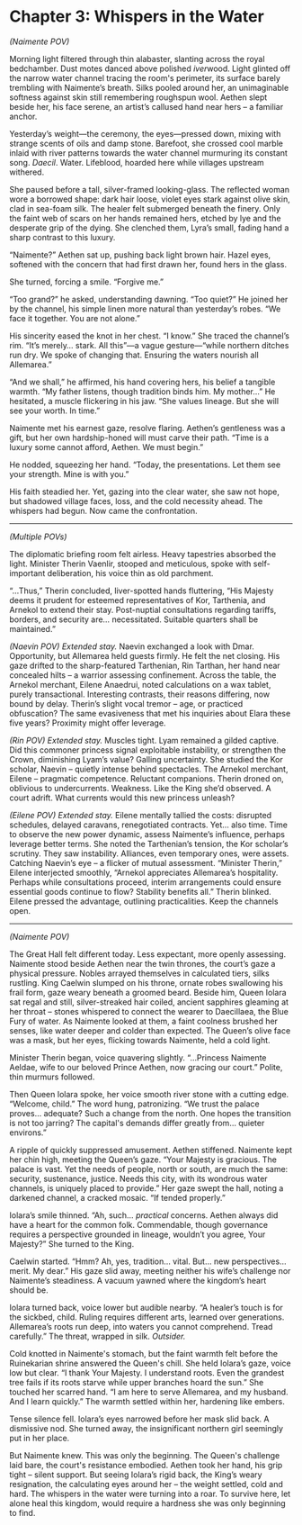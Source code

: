 # Chapter 3: Whispers in the Water

*(Naimente POV)*

Morning light filtered through thin alabaster, slanting across the royal bedchamber. Dust motes danced above polished *iver*wood. Light glinted off the narrow water channel tracing the room's perimeter, its surface barely trembling with Naimente’s breath. Silks pooled around her, an unimaginable softness against skin still remembering roughspun wool. Aethen slept beside her, his face serene, an artist’s callused hand near hers – a familiar anchor.

Yesterday’s weight—the ceremony, the eyes—pressed down, mixing with strange scents of oils and damp stone. Barefoot, she crossed cool marble inlaid with river patterns towards the water channel murmuring its constant song. *Daecil*. Water. Lifeblood, hoarded here while villages upstream withered.

She paused before a tall, silver-framed looking-glass. The reflected woman wore a borrowed shape: dark hair loose, violet eyes stark against olive skin, clad in sea-foam silk. The healer felt submerged beneath the finery. Only the faint web of scars on her hands remained hers, etched by lye and the desperate grip of the dying. She clenched them, Lyra’s small, fading hand a sharp contrast to this luxury.

“Naimente?” Aethen sat up, pushing back light brown hair. Hazel eyes, softened with the concern that had first drawn her, found hers in the glass.

She turned, forcing a smile. “Forgive me.”

“Too grand?” he asked, understanding dawning. “Too quiet?” He joined her by the channel, his simple linen more natural than yesterday’s robes. “We face it together. You are not alone.”

His sincerity eased the knot in her chest. “I know.” She traced the channel’s rim. “It’s merely… stark. All this”—a vague gesture—“while northern ditches run dry. We spoke of changing that. Ensuring the waters nourish all Allemarea.”

“And we shall,” he affirmed, his hand covering hers, his belief a tangible warmth. “My father listens, though tradition binds him. My mother…” He hesitated, a muscle flickering in his jaw. “She values lineage. But she will see your worth. In time.”

Naimente met his earnest gaze, resolve flaring. Aethen’s gentleness was a gift, but her own hardship-honed will must carve their path. “Time is a luxury some cannot afford, Aethen. We must begin.”

He nodded, squeezing her hand. “Today, the presentations. Let them see your strength. Mine is with you.”

His faith steadied her. Yet, gazing into the clear water, she saw not hope, but shadowed village faces, loss, and the cold necessity ahead. The whispers had begun. Now came the confrontation.

***

*(Multiple POVs)*

The diplomatic briefing room felt airless. Heavy tapestries absorbed the light. Minister Therin Vaenlir, stooped and meticulous, spoke with self-important deliberation, his voice thin as old parchment.

“...Thus,” Therin concluded, liver-spotted hands fluttering, “His Majesty deems it prudent for esteemed representatives of Kor, Tarthenia, and Arnekol to extend their stay. Post-nuptial consultations regarding tariffs, borders, and security are… necessitated. Suitable quarters shall be maintained.”

*(Naevin POV)*
*Extended stay.* Naevin exchanged a look with Dmar. Opportunity, but Allemarea held guests firmly. He felt the net closing. His gaze drifted to the sharp-featured Tarthenian, Rin Tarthan, her hand near concealed hilts – a warrior assessing confinement. Across the table, the Arnekol merchant, Eilene Anaedrui, noted calculations on a wax tablet, purely transactional. Interesting contrasts, their reasons differing, now bound by delay. Therin’s slight vocal tremor – age, or practiced obfuscation? The same evasiveness that met his inquiries about Elara these five years? Proximity might offer leverage.

*(Rin POV)*
*Extended stay.* Muscles tight. Lyam remained a gilded captive. Did this commoner princess signal exploitable instability, or strengthen the Crown, diminishing Lyam’s value? Galling uncertainty. She studied the Kor scholar, Naevin – quietly intense behind spectacles. The Arnekol merchant, Eilene – pragmatic competence. Reluctant companions. Therin droned on, oblivious to undercurrents. Weakness. Like the King she’d observed. A court adrift. What currents would this new princess unleash?

*(Eilene POV)*
*Extended stay.* Eilene mentally tallied the costs: disrupted schedules, delayed caravans, renegotiated contracts. Yet… also time. Time to observe the new power dynamic, assess Naimente’s influence, perhaps leverage better terms. She noted the Tarthenian’s tension, the Kor scholar’s scrutiny. They saw instability. Alliances, even temporary ones, were assets. Catching Naevin’s eye – a flicker of mutual assessment. “Minister Therin,” Eilene interjected smoothly, “Arnekol appreciates Allemarea’s hospitality. Perhaps while consultations proceed, interim arrangements could ensure essential goods continue to flow? Stability benefits all.” Therin blinked. Eilene pressed the advantage, outlining practicalities. Keep the channels open.

***

*(Naimente POV)*

The Great Hall felt different today. Less expectant, more openly assessing. Naimente stood beside Aethen near the twin thrones, the court’s gaze a physical pressure. Nobles arrayed themselves in calculated tiers, silks rustling. King Caelwin slumped on his throne, ornate robes swallowing his frail form, gaze weary beneath a groomed beard. Beside him, Queen Iolara sat regal and still, silver-streaked hair coiled, ancient sapphires gleaming at her throat – stones whispered to connect the wearer to Daecillaea, the Blue Fury of water. As Naimente looked at them, a faint coolness brushed her senses, like water deeper and colder than expected. The Queen’s olive face was a mask, but her eyes, flicking towards Naimente, held a cold light.

Minister Therin began, voice quavering slightly. “…Princess Naimente Aeldae, wife to our beloved Prince Aethen, now gracing our court.” Polite, thin murmurs followed.

Then Queen Iolara spoke, her voice smooth river stone with a cutting edge. “Welcome, child.” The word hung, patronizing. “We trust the palace proves… adequate? Such a change from the north. One hopes the transition is not too jarring? The capital's demands differ greatly from… quieter environs.”

A ripple of quickly suppressed amusement. Aethen stiffened. Naimente kept her chin high, meeting the Queen’s gaze. “Your Majesty is gracious. The palace is vast. Yet the needs of people, north or south, are much the same: security, sustenance, justice. Needs this city, with its wondrous water channels, is uniquely placed to provide.” Her gaze swept the hall, noting a darkened channel, a cracked mosaic. “If tended properly.”

Iolara’s smile thinned. “Ah, such… *practical* concerns. Aethen always did have a heart for the common folk. Commendable, though governance requires a perspective grounded in lineage, wouldn’t you agree, Your Majesty?” She turned to the King.

Caelwin started. “Hmm? Ah, yes, tradition… vital. But… new perspectives… merit. My dear.” His gaze slid away, meeting neither his wife’s challenge nor Naimente’s steadiness. A vacuum yawned where the kingdom’s heart should be.

Iolara turned back, voice lower but audible nearby. “A healer’s touch is for the sickbed, child. Ruling requires different arts, learned over generations. Allemarea’s roots run deep, into waters you cannot comprehend. Tread carefully.” The threat, wrapped in silk. *Outsider.*

Cold knotted in Naimente's stomach, but the faint warmth felt before the Ruinekarian shrine answered the Queen's chill. She held Iolara’s gaze, voice low but clear. “I thank Your Majesty. I understand roots. Even the grandest tree fails if its roots starve while upper branches hoard the sun.” She touched her scarred hand. “I am here to serve Allemarea, and my husband. And I learn quickly.” The warmth settled within her, hardening like embers.

Tense silence fell. Iolara’s eyes narrowed before her mask slid back. A dismissive nod. She turned away, the insignificant northern girl seemingly put in her place.

But Naimente knew. This was only the beginning. The Queen's challenge laid bare, the court's resistance embodied. Aethen took her hand, his grip tight – silent support. But seeing Iolara’s rigid back, the King’s weary resignation, the calculating eyes around her – the weight settled, cold and hard. The whispers in the water were turning into a roar. To survive here, let alone heal this kingdom, would require a hardness she was only beginning to find.